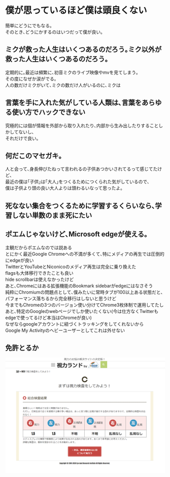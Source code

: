 # 僕が思っているほど僕は頭良くない

簡単にどうにでもなる｡  
そのとき､どうにかするのはいつだって僕が良い｡  

## ミクが救った人生はいくつあるのだろう｡ミク以外が救った人生はいくつあるのだろう｡

定期的に｡最近は頻繁に､初音ミクのライブ映像やmvを見てしまう｡  
その度になぜか涙がでる｡  
人の数だけミクがいて､ミクの数だけ人がいるのに､ミクは

## 言葉を手に入れた気がしている人類は､言葉をあらゆる使い方でハックできない

究極的には個が情報を外部から取り入れたり､内部から生み出したりすることしかしてないし､  
それだけで良い｡  

## 何だこのマセガキ｡

人と会って､身長伸びたねって言われるの子供あつかいされてるって感じてたけど､  
最近の僕は｢子供｣は｢大人｣をつくるためにつくられた気がしているので､  
僕は子供より頭の良い大人よりは頭わるいなって思ったよ｡  

## 死なない集合をつくるために学習するくらいなら､学習しない単数のまま死にたい

## ポエムじゃないけど､Microsoft edgeが使える｡

主観だからポエムなのでは説ある  
とにかく最近Google Chromeへの不満が多くて､特にメディアの再生では圧倒的にedgeが良い  
TwitterとYouTubeとNiconicoのメディア再生は完全に乗り換えた  
flagsも大体移行できたことも良い  
hide scrollbarは使えなかったけど  
あと､Chromeにはある拡張機能のBookmark sidebarがedgeにはなさそう  
純粋にChromiumの問題点として､僕みたいに常時タブが100以上ある状態だと､パフォーマンス落ちるから完全移行はしないと思うけど  
今までもChromeの3つのバージョン使い分けてChrome3枚体制で運用してたし  
あと､特定のGoogleのwebページでしか使いたくない(今は仕方なくTwitterもedgeで使ってるけど本当はChromeが良い)  
なぜならgoogleアカウントに紐づくトラッキングをしてくれないから  
Google My Activityのヘビーユーザーとしてこれは外せない  

## 免許とるか

![視力](https://github.com/anoriqq/anoriqq/blob/images/tCnQykwsfjbT9v387LRfSpTOiUGdIr.png)
